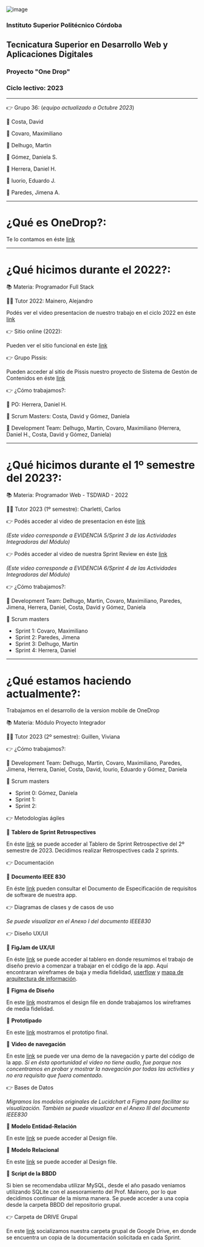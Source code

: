 ![image](https://user-images.githubusercontent.com/91642474/201812010-d6c3a082-548c-4b14-83ec-89f902f3f6a0.png)


### Instituto Superior Politécnico Córdoba

## Tecnicatura Superior en Desarrollo Web y Aplicaciones Digitales 

### Proyecto "One Drop"

### Ciclo lectivo: 2023

* * * * * * * * * * * * * * * * * * * * * * * * * * * * * * * * * * * * * * * * * * * * * * * * * * * 

:point_right: Grupo 36:
 (*equipo actualizado a Octubre 2023*)

:small_orange_diamond: Costa, David

:small_orange_diamond: Covaro, Maximiliano

:small_orange_diamond: Delhugo, Martin

:small_orange_diamond: Gómez, Daniela S.

:small_orange_diamond: Herrera, Daniel H.

:small_orange_diamond: Iuorio, Eduardo J.

:small_orange_diamond: Paredes, Jimena A.

* * * * * * * * * * * * * * * * * * * * * * * * * * * * * * * * * * * * * * * * * * * * * * * * * * * 

# ¿Qué es OneDrop?: 

Te lo contamos en éste [link](https://youtu.be/VmxHfew4IAQ) 

* * * * * * * * * * * * * * * * * * * * * * * * * * * * * * * * * * * * * * * * * * * * * * * * * * * 

# ¿Qué hicimos durante el 2022?: 

:books: Materia: Programador Full Stack 

:man_teacher: Tutor 2022: Mainero, Alejandro

Podés ver el video presentacion de nuestro trabajo en el ciclo 2022 en éste [link](https://www.youtube.com/watch?v=otW-b15-OKY) 

:point_right: Sitio online (2022): 

Pueden ver el sitio funcional en éste [link](https://onedropapp-grupo30.netlify.app/) 

:point_right: Grupo Pissis: 

Pueden acceder al sitio de Pissis nuestro proyecto de Sistema de Gestón de Contenidos en éste [link](https://pissis.republicaweb.net/) 

:point_right: ¿Cómo trabajamos?: 

:small_orange_diamond: PO: Herrera, Daniel H.

:small_orange_diamond: Scrum Masters: Costa, David y Gómez, Daniela 

:small_orange_diamond: Development Team: Delhugo, Martin, Covaro, Maximiliano (Herrera, Daniel H., Costa, David y Gómez, Daniela)


* * * * * * * * * * * * * * * * * * * * * * * * * * * * * * * * * * * * * * * * * * * * * * * * * * * 

# ¿Qué hicimos durante el 1º semestre del 2023?:

:books: Materia: Programador Web - TSDWAD - 2022

:man_teacher: Tutor 2023 (1º semestre): Charletti, Carlos

:point_right: Podés acceder al video de presentacion en éste [link](https://www.youtube.com/watch?v=M-bArdVaAYg&t=234s) 

*(Este video corresponde a EVIDENCIA 5/Sprint 3 de las Actividades Integradoras del Módulo)*

:point_right: Podés acceder al video de nuestra Sprint Review en éste [link](https://youtu.be/EFEYNxMzdPQ) 

*(Este video corresponde a EVIDENCIA 6/Sprint 4 de las Actividades Integradoras del Módulo)*

:point_right: ¿Cómo trabajamos?: 

:small_orange_diamond: Development Team: Delhugo, Martin, Covaro, Maximiliano, Paredes, Jimena, Herrera, Daniel, Costa, David y Gómez, Daniela

:small_orange_diamond: Scrum masters 

- Sprint 1: Covaro, Maximiliano
- Sprint 2: Paredes, Jimena
- Sprint 3: Delhugo, Martin
- Sprint 4: Herrera, Daniel


* * * * * * * * * * * * * * * * * * * * * * * * * * * * * * * * * * * * * * * * * * * * * * * * * * * 
# ¿Qué estamos haciendo actualmente?:

Trabajamos en el desarrollo de la version mobile de OneDrop 

:books: Materia: Módulo Proyecto Integrador  

:woman_teacher: Tutor 2023 (2º semestre): Guillen, Viviana

:point_right: ¿Cómo trabajamos?: 

:small_orange_diamond: Development Team: Delhugo, Martin, Covaro, Maximiliano, Paredes, Jimena, Herrera, Daniel, Costa, David, Iourio, Eduardo y Gómez, Daniela

:small_orange_diamond: Scrum masters 

- Sprint 0: Gómez, Daniela
- Sprint 1: 
- Sprint 2: 

:point_right: Metodologías ágiles 

:small_orange_diamond: **Tablero de Sprint Retrospectives**

En éste [link](https://www.figma.com/file/ZfpverBXow4xSbDdRhk9jG/Retrospective-One-Drop-Mobile-App---2023?type=whiteboard&t=GH0mH0tprwb5LJAn-0) se puede acceder al Tablero de Sprint Retrospective del 2º semestre de 2023. Decidimos realizar Retrospectives cada 2 sprints. 

:point_right: Documentación

:small_orange_diamond: **Documento IEEE 830**

En éste [link](https://docs.google.com/document/d/1ERXhbp5O8fGvrhDi7wnTuZth5PMjCL6I/edit?usp=sharing&ouid=116530908917453296849&rtpof=true&sd=true) pueden consultar el Documento de Especificación de requisitos de software de nuestra app.

:point_right: Diagramas de clases y de casos de uso

_*Se puede visualizar en el Anexo I del documento IEEE830*_

:point_right: Diseño UX/UI 

:small_orange_diamond: **FigJam de UX/UI**

En éste [link](https://www.figma.com/file/P8ddNqzvb3Y7mMRowuaC6e/Prototipado---OneDrop?type=whiteboard&node-id=0-1&t=Cj2sR7g6h6gcHpfC-0) se puede acceder al tablero en donde resumimos el trabajo de diseño previo a comenzar a trabajar en el código de la app. Aquí encontraran wireframes de baja y media fidelidad, [userflow](https://drive.google.com/drive/folders/1ANUXfuIqwwncvyIFUOdxqh51cRdqTU3o) y [mapa de arquitectura de información](https://drive.google.com/drive/folders/1ANUXfuIqwwncvyIFUOdxqh51cRdqTU3o). 

:small_orange_diamond: **Figma de Diseño**

En este [link](https://www.figma.com/file/dB58vhbAfMUcd69yFqaLMC/OneDrop-MOBILE?type=design&node-id=0%3A1&mode=design&t=nbeeaaU1wUb1Rc0e-1) mostramos el design file en donde trabajamos los wireframes de media fidelidad. 

:small_orange_diamond: **Prototipado**

En este [link](https://www.figma.com/proto/dB58vhbAfMUcd69yFqaLMC/OneDrop-MOBILE---Wireframes-MEDIA-fidelidad?node-id=212-23&starting-point-node-id=212%3A23) mostramos el prototipo final. 

:small_orange_diamond: **Video de navegación**

En este [link](https://drive.google.com/file/d/1oN7qcwKfRRAk2HpRAKRL-ml3Zgyir0a0/view?usp=sharing) se puede ver una demo de la navegación y parte del código de la app. 
_*Si en ésta oportunidad el video no tiene audio, fue porque nos concentramos en probar y mostrar la navegación por todas las activities y no era requisito que fuera comentado.*_

:point_right: Bases de Datos

_*Migramos los modelos originales de Lucidchart a Figma para facilitar su visualización. También se puede visualizar en el Anexo III del documento IEEE830*_

:small_orange_diamond: **Modelo Entidad-Relación**

En este [link](https://www.figma.com/file/0f2UlsaGdyzMe3toTD9nGk/MODELO-ENTIDAD-RELACION-ONEDROP?type=design&node-id=0-1&mode=design&t=4ISQIXwkjT0deIF5-0) se puede acceder al Design file. 

:small_orange_diamond: **Modelo Relacional**

En este [link](https://www.figma.com/file/0f2UlsaGdyzMe3toTD9nGk/MODELO-ENTIDAD-RELACION-ONEDROP?type=design&node-id=0-1&mode=design&t=4ISQIXwkjT0deIF5-0) se puede acceder al Design file. 

:small_orange_diamond: **Script de la BBDD**

Si bien se recomendaba utilizar MySQL, desde el año pasado veniamos utilizando SQLite con el asesoramiento del Prof. Mainero, por lo que decidimos continuar de la misma manera. 
Se puede acceder a una copia desde la carpeta BBDD del repositorio grupal. 

:point_right: Carpeta de DRIVE Grupal

En este [link](https://drive.google.com/drive/folders/1ANUXfuIqwwncvyIFUOdxqh51cRdqTU3o?usp=sharing) socializamos nuestra carpeta grupal de Google Drive, en donde se encuentra un copia de la documentación solicitada en cada Sprint. 


